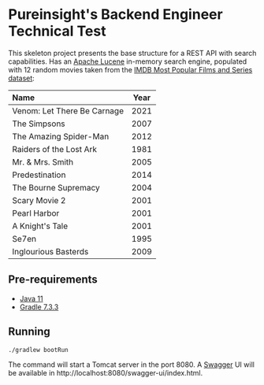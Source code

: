 # Pureinsight's Backend Engineer Technical Test

This skeleton project presents the base structure for a REST API with search capabilities. Has an [Apache Lucene](https://lucene.apache.org/)
in-memory search engine, populated with 12 random movies taken from the [IMDB Most Popular Films and Series dataset](https://www.kaggle.com/mazenramadan/imdb-most-popular-films-and-series):

| Name                        |  Year  |
| :-------------------------- | :----: |
| Venom: Let There Be Carnage |  2021  |
| The Simpsons                |  2007  |
| The Amazing Spider-Man      |  2012  |
| Raiders of the Lost Ark     |  1981  |
| Mr. & Mrs. Smith            |  2005  |
| Predestination              |  2014  |
| The Bourne Supremacy        |  2004  |
| Scary Movie 2               |  2001  |
| Pearl Harbor                |  2001  |
| A Knight's Tale             |  2001  |
| Se7en                       |  1995  |
| Inglourious Basterds        |  2009  |


## Pre-requirements
- [Java 11](https://www.oracle.com/java/technologies/downloads/#java11)
- [Gradle 7.3.3](https://gradle.org/releases/)


## Running
```shell
./gradlew bootRun
```

The command will start a Tomcat server in the port 8080. A [Swagger](https://swagger.io/)
UI will be available in http://localhost:8080/swagger-ui/index.html.
